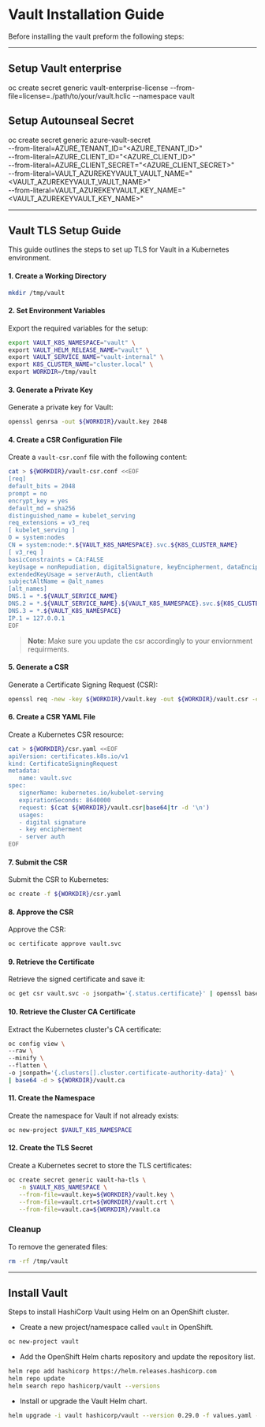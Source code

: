 # Vault Installation Guide

Before installing the vault preform the following steps:

---

## Setup Vault enterprise

oc create secret generic vault-enterprise-license --from-file=license=./path/to/your/vault.hclic --namespace vault

## Setup Autounseal Secret
oc create secret generic azure-vault-secret \
  --from-literal=AZURE_TENANT_ID="<AZURE_TENANT_ID>" \
  --from-literal=AZURE_CLIENT_ID="<AZURE_CLIENT_ID>" \
  --from-literal=AZURE_CLIENT_SECRET="<AZURE_CLIENT_SECRET>" \
  --from-literal=VAULT_AZUREKEYVAULT_VAULT_NAME="<VAULT_AZUREKEYVAULT_VAULT_NAME>" \
  --from-literal=VAULT_AZUREKEYVAULT_KEY_NAME="<VAULT_AZUREKEYVAULT_KEY_NAME>"


---

## Vault TLS Setup Guide

This guide outlines the steps to set up TLS for Vault in a Kubernetes environment.

#### 1. Create a Working Directory
```bash
mkdir /tmp/vault
```

#### 2. Set Environment Variables
Export the required variables for the setup:
```bash
export VAULT_K8S_NAMESPACE="vault" \
export VAULT_HELM_RELEASE_NAME="vault" \
export VAULT_SERVICE_NAME="vault-internal" \
export K8S_CLUSTER_NAME="cluster.local" \
export WORKDIR=/tmp/vault
```

#### 3. Generate a Private Key
Generate a private key for Vault:
```bash
openssl genrsa -out ${WORKDIR}/vault.key 2048
```

#### 4. Create a CSR Configuration File
Create a `vault-csr.conf` file with the following content:
```bash
cat > ${WORKDIR}/vault-csr.conf <<EOF
[req]
default_bits = 2048
prompt = no
encrypt_key = yes
default_md = sha256
distinguished_name = kubelet_serving
req_extensions = v3_req
[ kubelet_serving ]
O = system:nodes
CN = system:node:*.${VAULT_K8S_NAMESPACE}.svc.${K8S_CLUSTER_NAME}
[ v3_req ]
basicConstraints = CA:FALSE
keyUsage = nonRepudiation, digitalSignature, keyEncipherment, dataEncipherment
extendedKeyUsage = serverAuth, clientAuth
subjectAltName = @alt_names
[alt_names]
DNS.1 = *.${VAULT_SERVICE_NAME}
DNS.2 = *.${VAULT_SERVICE_NAME}.${VAULT_K8S_NAMESPACE}.svc.${K8S_CLUSTER_NAME}
DNS.3 = *.${VAULT_K8S_NAMESPACE}
IP.1 = 127.0.0.1
EOF
```
> **Note**: Make sure you update the csr accordingly to your enviornment requirments.

#### 5. Generate a CSR
Generate a Certificate Signing Request (CSR):
```bash
openssl req -new -key ${WORKDIR}/vault.key -out ${WORKDIR}/vault.csr -config ${WORKDIR}/vault-csr.conf
```

#### 6. Create a CSR YAML File
Create a Kubernetes CSR resource:
```bash
cat > ${WORKDIR}/csr.yaml <<EOF
apiVersion: certificates.k8s.io/v1
kind: CertificateSigningRequest
metadata:
   name: vault.svc
spec:
   signerName: kubernetes.io/kubelet-serving
   expirationSeconds: 8640000
   request: $(cat ${WORKDIR}/vault.csr|base64|tr -d '\n')
   usages:
   - digital signature
   - key encipherment
   - server auth
EOF
```

#### 7. Submit the CSR
Submit the CSR to Kubernetes:
```bash
oc create -f ${WORKDIR}/csr.yaml
```

#### 8. Approve the CSR
Approve the CSR:
```bash
oc certificate approve vault.svc
```

#### 9. Retrieve the Certificate
Retrieve the signed certificate and save it:
```bash
oc get csr vault.svc -o jsonpath='{.status.certificate}' | openssl base64 -d -A -out ${WORKDIR}/vault.crt
```

#### 10. Retrieve the Cluster CA Certificate
Extract the Kubernetes cluster's CA certificate:
```bash
oc config view \
--raw \
--minify \
--flatten \
-o jsonpath='{.clusters[].cluster.certificate-authority-data}' \
| base64 -d > ${WORKDIR}/vault.ca
```

#### 11. Create the Namespace
Create the namespace for Vault if not already exists:
```bash
oc new-project $VAULT_K8S_NAMESPACE
```

#### 12. Create the TLS Secret
Create a Kubernetes secret to store the TLS certificates:
```bash
oc create secret generic vault-ha-tls \
   -n $VAULT_K8S_NAMESPACE \
   --from-file=vault.key=${WORKDIR}/vault.key \
   --from-file=vault.crt=${WORKDIR}/vault.crt \
   --from-file=vault.ca=${WORKDIR}/vault.ca
```

### Cleanup
To remove the generated files:
```bash
rm -rf /tmp/vault
```


---

## Install Vault

Steps to install HashiCorp Vault using Helm on an OpenShift cluster.

* Create a new project/namespace called `vault` in OpenShift.
```bash
oc new-project vault
```

* Add the OpenShift Helm charts repository and update the repository list.
```bash
helm repo add hashicorp https://helm.releases.hashicorp.com
helm repo update
helm search repo hashicorp/vault --versions
```

* Install or upgrade the Vault Helm chart.
```bash
helm upgrade -i vault hashicorp/vault --version 0.29.0 -f values.yaml --namespace vault --create-namespace
```

<!-- https://www.hashicorp.com/resources/policies-vault -->
<!-- https://github.com/btkrausen/hashicorp/blob/master/vault/policies/namespace-admin.hcl -->